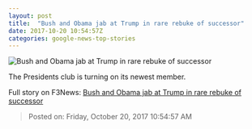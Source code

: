 ```yaml
---
layout: post
title:  "Bush and Obama jab at Trump in rare rebuke of successor"
date: 2017-10-20 10:54:57Z
categories: google-news-top-stories
---
```


![Bush and Obama jab at Trump in rare rebuke of successor](http://cdn.cnn.com/cnnnext/dam/assets/170712184544-0712-obama-trump-bush-nominations-thumbnail-super-tease.jpg)

The Presidents club is turning on its newest member.


Full story on F3News: [Bush and Obama jab at Trump in rare rebuke of successor](http://www.f3nws.com/n/hjKYkG)

> Posted on: Friday, October 20, 2017 10:54:57 AM
